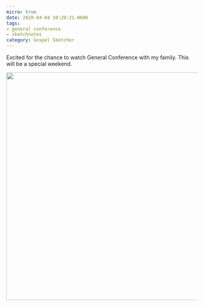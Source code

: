 ```yaml
---
micro: true
date: 2020-04-04 10:29:21-0600
tags:
- general conference
- sketchnotes
category: Gospel Sketcher
---
```


Excited for the chance to watch General Conference with my family. This will be a special weekend.

<img src="https://media.bennorris.org/images/gospelsketcher/uploads/2020/c995e9bf9a.jpg" width="600" height="600" alt="" />